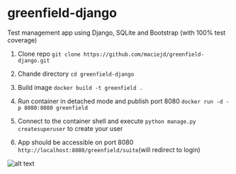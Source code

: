 # greenfield-django
Test management app using Django, SQLite and Bootstrap (with 100% test coverage)

1. Clone repo `git clone https://github.com/maciejd/greenfield-django.git`

2. Chande directory `cd greenfield-django`

3. Build image `docker build -t greenfield .` 
  
4. Run container in detached mode and publish port 8080 `docker run -d -p 8080:8080 greenfield`

5. Connect to the container shell and execute `python manage.py createsuperuser` to create your user
  
5. App should be accessible on port 8080 `http://localhost:8080/greenfield/suite`(will redirect to login)

![alt text](http://i.imgur.com/a8N1o8P.png "Greenfield Report List")
